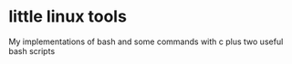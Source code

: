 # little linux tools
My implementations of bash and some commands with c plus two useful bash scripts